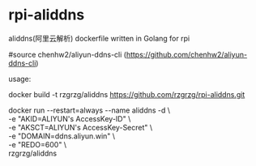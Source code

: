 # rpi-aliddns
aliddns(阿里云解析) dockerfile written in Golang for rpi

#source
chenhw2/aliyun-ddns-cli (https://github.com/chenhw2/aliyun-ddns-cli)

usage:

docker build -t   rzgrzg/aliddns   https://github.com/rzgrzg/rpi-aliddns.git

docker run --restart=always --name aliddns -d \  
    -e "AKID=ALIYUN's AccessKey-ID" \  
    -e "AKSCT=ALIYUN's AccessKey-Secret" \  
    -e "DOMAIN=ddns.aliyun.win" \    
    -e "REDO=600" \    
    rzgrzg/aliddns
